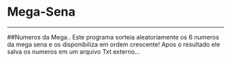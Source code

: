 # Mega-Sena
---
 ##Numeros da Mega..
 Este programa sorteia aleatoriamente os 6 numeros da mega sena e os disponibiliza em ordem crescente!
 Apos o resultado ele salva os numeros em um arquivo Txt externo...